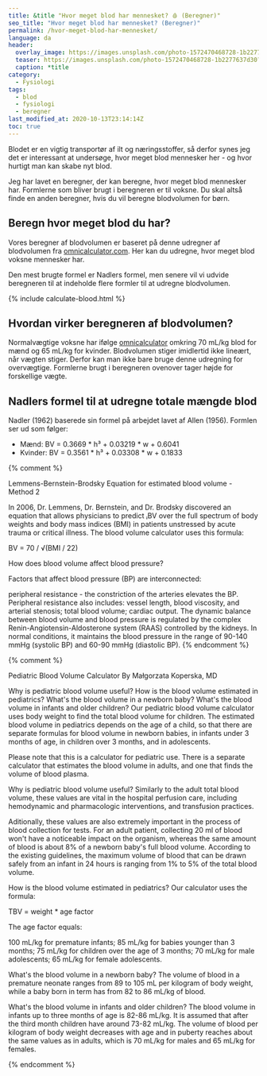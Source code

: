 ```yaml
---
title: &title "Hvor meget blod har mennesket? 🩸 (Beregner)"
seo_title: "Hvor meget blod har mennesket? (Beregner)"
permalink: /hvor-meget-blod-har-mennesket/
language: da
header:
  overlay_image: https://images.unsplash.com/photo-1572470468728-1b2277637d30?ixlib=rb-1.2.1&ixid=eyJhcHBfaWQiOjEyMDd9&auto=format&fit=crop&w=1200&q=5
  teaser: https://images.unsplash.com/photo-1572470468728-1b2277637d30?ixlib=rb-1.2.1&ixid=eyJhcHBfaWQiOjEyMDd9&auto=format&fit=crop&w=400&q=5
  caption: *title
category:
  - Fysiologi
tags:
  - blod
  - fysiologi
  - beregner
last_modified_at: 2020-10-13T23:14:14Z
toc: true
---
```


Blodet er en vigtig transportør af ilt og næringsstoffer, så derfor synes jeg det er interessant at undersøge, hvor meget blod mennesker her - og hvor hurtigt man kan skabe nyt blod.

Jeg har lavet en beregner, der kan beregne, hvor meget blod mennesker har. Formlerne som bliver brugt i beregneren er til voksne. Du skal altså finde en anden beregner, hvis du vil beregne blodvolumen for børn.

## Beregn hvor meget blod du har?

Vores beregner af blodvolumen er baseret på denne udregner af blodvolumen fra [omnicalculator.com](https://www.omnicalculator.com/health/blood-volume). Her kan du udregne, hvor meget blod voksne mennesker har.

Den mest brugte formel er Nadlers formel, men senere vil vi udvide beregneren til at indeholde flere formler til at udregne blodvolumen.

{% include calculate-blood.html %}

## Hvordan virker beregneren af blodvolumen?

Normalvægtige voksne har ifølge [omnicalculator](https://www.omnicalculator.com/health/blood-volume) omkring 70 mL/kg blod for mænd og 65 mL/kg for kvinder. Blodvolumen stiger imidlertid ikke lineært, når vægten stiger. Derfor kan man ikke bare bruge denne udregning for overvægtige. Formlerne brugt i beregneren ovenover tager højde for forskellige vægte.

## Nadlers formel til at udregne totale mængde blod

Nadler (1962) baserede sin formel på arbejdet lavet af Allen (1956). Formlen ser ud som følger:

- Mænd: BV = 0.3669 * h³ + 0.03219 * w + 0.6041
- Kvinder: BV = 0.3561 * h³ + 0.03308 * w + 0.1833

{% comment %}

Lemmens-Bernstein-Brodsky Equation for estimated blood volume - Method 2

In 2006, Dr. Lemmens, Dr. Bernstein, and Dr. Brodsky discovered an equation that allows physicians to predict ᵢBV over the full spectrum of body weights and body mass indices (BMI) in patients unstressed by acute trauma or critical illness. The blood volume calculator uses this formula:

BV = 70 / √(BMI / 22)

How does blood volume affect blood pressure?

Factors that affect blood pressure (BP) are interconnected:

peripheral resistance - the constriction of the arteries elevates the BP. Peripheral resistance also includes: vessel length, blood viscosity, and arterial stenosis;
total blood volume;
cardiac output.
The dynamic balance between blood volume and blood pressure is regulated by the complex Renin-Angiotensin-Aldosterone system (RAAS) controlled by the kidneys. In normal conditions, it maintains the blood pressure in the range of 90-140 mmHg (systolic BP) and 60-90 mmHg (diastolic BP).
{% endcomment %}


{% comment %}

Pediatric Blood Volume Calculator
By Małgorzata Koperska, MD

Why is pediatric blood volume useful?
How is the blood volume estimated in pediatrics?
What's the blood volume in a newborn baby?
What's the blood volume in infants and older children?
Our pediatric blood volume calculator uses body weight to find the total blood volume for children. The estimated blood volume in pediatrics depends on the age of a child, so that there are separate formulas for blood volume in newborn babies, in infants under 3 months of age, in children over 3 months, and in adolescents.

Please note that this is a calculator for pediatric use. There is a separate calculator that estimates the blood volume in adults, and one that finds the volume of blood plasma.



Why is pediatric blood volume useful?
Similarly to the adult total blood volume, these values are vital in the hospital perfusion care, including hemodynamic and pharmacologic interventions, and transfusion practices.

Aditionally, these values are also extremely important in the process of blood collection for tests. For an adult patient, collecting 20 ml of blood won't have a noticeable impact on the organism, whereas the same amount of blood is about 8% of a newborn baby's full blood volume. According to the existing guidelines, the maximum volume of blood that can be drawn safely from an infant in 24 hours is ranging from 1% to 5% of the total blood volume.

How is the blood volume estimated in pediatrics?
Our calculator uses the formula:

TBV = weight * age factor

The age factor equals:

100 mL/kg for premature infants;
85 mL/kg for babies younger than 3 months;
75 mL/kg for children over the age of 3 months;
70 mL/kg for male adolescents;
65 mL/kg for female adolescents.

What's the blood volume in a newborn baby?
The volume of blood in a premature neonate ranges from 89 to 105 mL per kilogram of body weight, while a baby born in term has from 82 to 86 mL/kg of blood.

What's the blood volume in infants and older children?
The blood volume in infants up to three months of age is 82-86 mL/kg. It is assumed that after the third month children have around 73-82 mL/kg. The volume of blood per kilogram of body weight decreases with age and in puberty reaches about the same values as in adults, which is 70 mL/kg for males and 65 mL/kg for females.

{% endcomment %}
